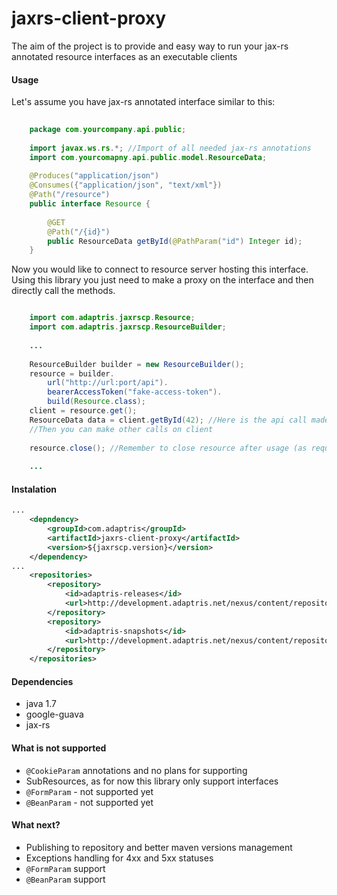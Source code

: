 jaxrs-client-proxy
======
The aim of the project is to provide and easy way to run your jax-rs annotated resource interfaces as an executable clients

#### Usage

Let's assume you have jax-rs annotated interface similar to this:
```java
	
	package com.yourcompany.api.public;
	
	import javax.ws.rs.*; //Import of all needed jax-rs annotations
	import com.yourcomapny.api.public.model.ResourceData;
	
	@Produces("application/json")
	@Consumes({"application/json", "text/xml"})
	@Path("/resource")
	public interface Resource {
	
		@GET
		@Path("/{id}")
		public ResourceData getById(@PathParam("id") Integer id);
	}
```

Now you would like to connect to resource server hosting this interface. Using this library you just need to make a proxy on the interface and then directly call the methods.

```java

	import com.adaptris.jaxrscp.Resource;
	import com.adaptris.jaxrscp.ResourceBuilder;
	
	...
	
	ResourceBuilder builder = new ResourceBuilder();
	resource = builder.
		url("http://url:port/api").
		bearerAccessToken("fake-access-token").
		build(Resource.class);
	client = resource.get();
	ResourceData data = client.getById(42); //Here is the api call made - GET http://url:port/api/resource/42
	//Then you can make other calls on client
	
	resource.close(); //Remember to close resource after usage (as required by jax-rs client specification)
		
	...

```

#### Instalation

```xml
...
	<depndency>
		<groupId>com.adaptris</groupId>
		<artifactId>jaxrs-client-proxy</artifactId>
		<version>${jaxrscp.version}</version>
	</dependency>
...
    <repositories>
        <repository>
            <id>adaptris-releases</id>
            <url>http://development.adaptris.net/nexus/content/repositories/releases</url>
        </repository>
        <repository>
            <id>adaptris-snapshots</id>
            <url>http://development.adaptris.net/nexus/content/repositories/snapshots</url>
        </repository>
	</repositories>
```

#### Dependencies
- java 1.7
- google-guava
- jax-rs

#### What is not supported
- `@CookieParam` annotations and no plans for supporting
- SubResources, as for now this library only support interfaces
- `@FormParam` - not supported yet
- `@BeanParam` - not supported yet

#### What next?
- Publishing to repository and better maven versions management
- Exceptions handling for 4xx and 5xx statuses
- `@FormParam` support
- `@BeanParam` support
